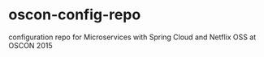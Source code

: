 # oscon-config-repo
configuration repo for Microservices with Spring Cloud and Netflix OSS at OSCON 2015
